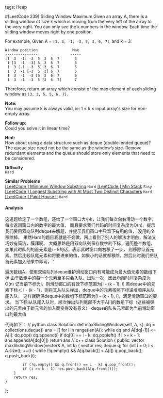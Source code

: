 tags: Heap

#[LeetCode 239] Sliding Window Maximum
Given an array A, there is a sliding window of size k which is moving from the very left of the array to the very right. 
You can only see the k numbers in the window. Each time the sliding window moves right by one position.

For example,
Given A = `[1, 3, -1, -3, 5, 3, 6, 7]`, and k = 3.

    Window position                Max 
    ---------------               -----
    [1  3  -1] -3  5  3  6  7       3
     1 [3  -1  -3] 5  3  6  7       3
     1  3 [-1  -3  5] 3  6  7       5
     1  3  -1 [-3  5  3] 6  7       5
     1  3  -1  -3 [5  3  6] 7       6
     1  3  -1  -3  5 [3  6  7]      7

Therefore, return an array which consist of the max element of each sliding window as `[3, 3, 5, 5, 6, 7]`.

**Note:**  
You may assume k is always valid, ie: 1 ≤ k ≤ input array's size for non-empty array.

**Follow up:**  
Could you solve it in linear time?

**Hint:**  
How about using a data structure such as deque (double-ended queue)?
The queue size need not be the same as the window’s size.
Remove redundant elements and the queue should store only elements that need to be considered.

**Diffculty**  
`Hard`

**Similar Problems**  
[[LeetCode ] Minimum Window Substring]() `Hard`
[[LeetCode ] Min Stack]() `Easy`
[[LeetCode ] Longest Substring with At Most Two Distinct Characters]() `Hard`
[[LeetCode ] Paint House II]() `Hard`

#### Analysis




这道题给定了一个数组，还给了一个窗口大小k，让我们每次向右滑动一个数字，每次返回窗口内的数字的最大值，
而且要求我们代码的时间复杂度为O(n)。提示我们要用双向队列deque来解题，并提示我们窗口中只留下有用的值，
没用的全移除掉。
果然Hard的题目我就是不会做，网上看到了别人的解法才明白，解法又巧妙有简洁，膜拜啊。
大概思路是用双向队列保存数字的下标，遍历整个数组，如果此时队列的首元素是i - k的话，表示此时窗口向右移了一步，
则移除队首元素。然后比较队尾元素和将要进来的值，如果小的话就都移除，然后此时我们把队首元素加入结果中即可，
'

遍历数组A，使用双端队列deque维护滑动窗口内有可能成为最大值元素的数组下标
由于数组中的每一个元素至多只会入队、出队一次，因此均摊时间复杂度为O(n)
记当前下标为i，则滑动窗口的有效下标范围为[i - (k - 1), i]
若deque中的元素下标＜ i - (k - 1)，则将其从队头弹出，deque中的元素按照下标递增顺序从队尾入队。
这样就确保deque中的数组下标范围为[i - (k - 1), i]，满足滑动窗口的要求。
当下标i从队尾入队时，顺次弹出队列尾部不大于A[i]的数组下标（这些被弹出的元素由于新元素的加入而变得没有意义）
deque的队头元素即为当前滑动窗口的最大值

代码如下：
// python
class Solution:
    def maxSlidingWindow(self, A, k):
        dq = collections.deque()
        ans = []
        for i in range(len(A)):
            while dq and A[dq[-1]] <= A[i]:
                dq.pop()
            dq.append(i)
            if dq[0] == i - k:
                dq.popleft()
            if i >= k - 1:
                ans.append(A[dq[0]])
        return ans
// c++
class Solution {
public:
    vector<int> maxSlidingWindow(vector<int>& A, int k) {
        vector<int> res;
        deque<int> q;
        for (int i = 0; i < A.size(); ++i) {
            while (!q.empty() && A[q.back()] < A[i]) q.pop_back();
            q.push_back(i);

            if (!q.empty() && q.front() == i - k) q.pop_front();
            if (i >= k - 1) res.push_back(A[q.front()]);
        }
        return res;
    }
};

